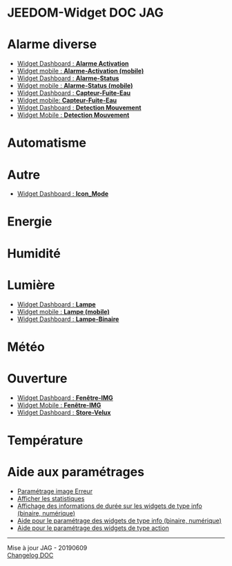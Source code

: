 # JEEDOM-Widget DOC JAG

<h1 id="Alarme diverse">Alarme diverse</h1>
<ul>
    <li><a href="./JEEDOM-Alarme-Activation-README.html">Widget Dashboard : <b>Alarme Activation</b></a></li>
    <li><a href="./JEEDOM-Alarme-Activation--MOBILE-README.html">Widget mobile : <b>Alarme-Activation (mobile)</b></a></li>
    <li><a href="./JEEDOM-Alarme-Status-README.html">Widget Dashboard : <b>Alarme-Status</b></a></li>
    <li><a href="./JEEDOM-Alarme-Status--MOBILE-README.html">Widget mobile : <b>Alarme-Status (mobile)</b></a></li>
    <li><a href="./JEEDOM-Capteur-Fuite-Eau-README.html">Widget Dashboard : <b>Capteur-Fuite-Eau</b></a></li>
    <li><a href="./JEEDOM-Capteur-Fuite-Eau--MOBILE-README.html">Widget mobile: <b>Capteur-Fuite-Eau</b></a></li>
    <li><a href="./JEEDOM-Detection-Mouvement-README.html">Widget Dashboard : <b>Detection Mouvement</b></a></li>
    <li><a href="./JEEDOM-Detection-Mouvement--MOBILE-README.html">Widget Mobile : <b>Detection Mouvement</b></a></li>
</ul>

<h1 id="Automatisme">Automatisme</h1>
<ul>
    
</ul>

<h1 id="Autre">Autre</h1>
<ul>
    <li><a href="./JEEDOM-Icon_Mode-README.html">Widget Dashboard : <b>Icon_Mode</b></a></li>
</ul>

<h1 id="Energie">Energie</h1>
<ul>
    
</ul>

<h1 id="Humidité">Humidité</h1>
<ul>
    
</ul>

<h1 id="Lumière">Lumière</h1>
<ul>
    <li><a href="./JEEDOM-Lampe-README.html">Widget Dashboard : <b>Lampe</b></a></li>
    <li><a href="./JEEDOM-Lampe--MOBILE-README.html">Widget mobile : <b>Lampe (mobile)</b></a></li>
    <li><a href="./JEEDOM-Lampe-Binaire-README.html">Widget Dashboard : <b>Lampe-Binaire</b></a></li>
</ul>

<h1 id="Météo">Météo</h1>
<ul>
    
</ul>

<h1 id="Ouverture">Ouverture</h1>
<ul>
    <li><a href="./JEEDOM-Fenetre-IMG-README.html">Widget Dashboard : <b>Fenêtre-IMG</b></a></li>
    <li><a href="./JEEDOM-Fenetre-IMG--MOBILE-README.html">Widget Mobile : <b>Fenêtre-IMG</b></a></li>
    <li><a href="./JEEDOM-Store-Velux.html">Widget Dashboard : <b>Store-Velux</b></a></li>
</ul>

<h1 id="Température">Température</h1>
<ul>
    
</ul>

<h1 id="Aide">Aide aux paramétrages</h1>
<ul>
    <li><a href="./JEEDOM-AIDE-Error.html">Paramétrage image Erreur</a></li>
    <li><a href="./JEEDOM-AIDE-STATS.html">Afficher les statistiques</a></li>
    <li><a href="./JEEDOM-AIDE-STATS TEMPS.html">Affichage des informations de durée sur les widgets de type info (binaire, numérique)</a></li>
    <li><a href="./JEEDOM-AIDE-CONFIG-INFOS.html">Aide pour le paramétrage des widgets de type info (binaire, numérique)</a></li>
    <li><a href="./JEEDOM-AIDE-CONFIG-ACTION.html">Aide pour le paramétrage des widgets de type action</a></li>
</ul>
<hr />
<dl>
    <dt>Mise à jour JAG - 20190609<br/>
    <a href="https://github.com/JEALG/JEEDOM-Widget_JAG-doc/commits/master">Changelog DOC</a></dt>
</dl>